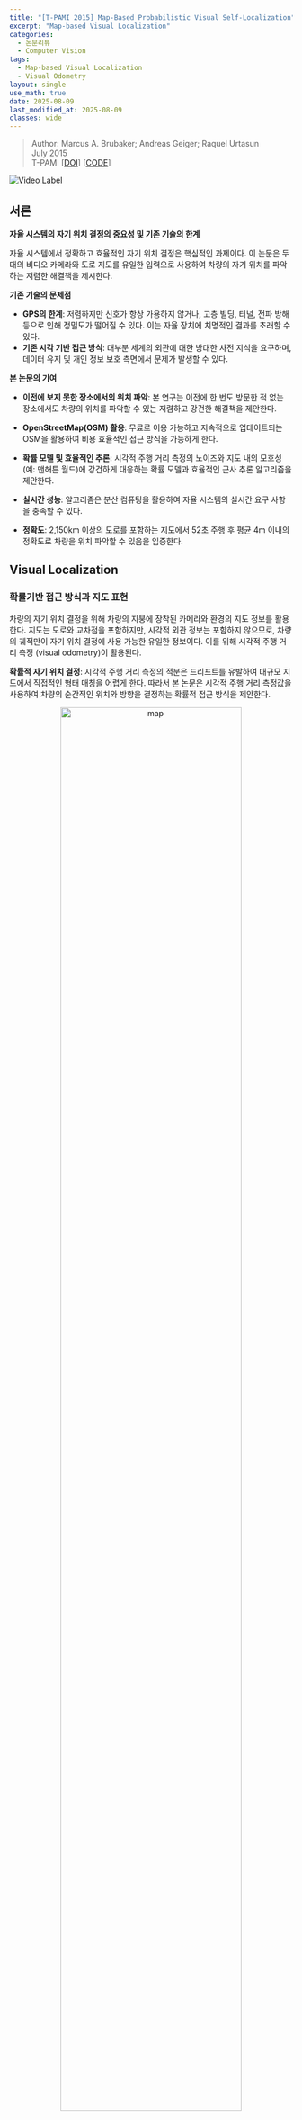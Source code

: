 ```yaml
---
title: "[T-PAMI 2015] Map-Based Probabilistic Visual Self-Localization"
excerpt: "Map-based Visual Localization"
categories:
  - 논문리뷰
  - Computer Vision
tags:
  - Map-based Visual Localization
  - Visual Odometry
layout: single
use_math: true
date: 2025-08-09
last_modified_at: 2025-08-09
classes: wide
---
```


> Author: Marcus A. Brubaker; Andreas Geiger; Raquel Urtasun  
> July 2015  
> T-PAMI [[DOI](https://doi.org/10.1109/TPAMI.2015.2453975)] [[CODE](https://www.cs.toronto.edu/~mbrubake/projects/map/)]

[![Video Label](http://img.youtube.com/vi/xpVxTMJENg4/0.jpg)](https://youtu.be/xpVxTMJENg4)

## 서론
**자율 시스템의 자기 위치 결정의 중요성 및 기존 기술의 한계**

자율 시스템에서 정확하고 효율적인 자기 위치 결정은 핵심적인 과제이다. 이 논문은 두 대의 비디오 카메라와 도로 지도를 유일한 입력으로 사용하여 차량의 자기 위치를 파악하는 저렴한 해결책을 제시한다.

**기존 기술의 문제점**
- **GPS의 한계**: 저렴하지만 신호가 항상 가용하지 않거나, 고층 빌딩, 터널, 전파 방해 등으로 인해 정밀도가 떨어질 수 있다. 이는 자율 장치에 치명적인 결과를 초래할 수 있다.
- **기존 시각 기반 접근 방식**: 대부분 세계의 외관에 대한 방대한 사전 지식을 요구하며, 데이터 유지 및 개인 정보 보호 측면에서 문제가 발생할 수 있다.

**본 논문의 기여**
- **이전에 보지 못한 장소에서의 위치 파악**: 본 연구는 이전에 한 번도 방문한 적 없는 장소에서도 차량의 위치를 파악할 수 있는 저렴하고 강건한 해결책을 제안한다.

- **OpenStreetMap(OSM) 활용**: 무료로 이용 가능하고 지속적으로 업데이트되는 OSM을 활용하여 비용 효율적인 접근 방식을 가능하게 한다.

- **확률 모델 및 효율적인 추론**: 시각적 주행 거리 측정의 노이즈와 지도 내의 모호성(예: 맨해튼 월드)에 강건하게 대응하는 확률 모델과 효율적인 근사 추론 알고리즘을 제안한다.

- **실시간 성능**: 알고리즘은 분산 컴퓨팅을 활용하여 자율 시스템의 실시간 요구 사항을 충족할 수 있다.

- **정확도**: 2,150km 이상의 도로를 포함하는 지도에서 52초 주행 후 평균 4m 이내의 정확도로 차량을 위치 파악할 수 있음을 입증한다.

## Visual Localization
### 확률기반 접근 방식과 지도 표현
차량의 자기 위치 결정을 위해 차량의 지붕에 장착된 카메라와 환경의 지도 정보를 활용한다. 지도는 도로와 교차점을 포함하지만, 시각적 외관 정보는 포함하지 않으므로, 차량의 궤적만이 자기 위치 결정에 사용 가능한 유일한 정보이다. 이를 위해 시각적 주행 거리 측정 (visual odometry)이 활용된다.

**확률적 자기 위치 결정**:
시각적 주행 거리 측정의 적분은 드리프트를 유발하여 대규모 지도에서 직접적인 형태 매칭을 어렵게 한다. 따라서 본 논문은 시각적 주행 거리 측정값을 사용하여 차량의 순간적인 위치와 방향을 결정하는 확률적 접근 방식을 제안한다.

<p align="center">
  <img src="/assets/images/pami15_lost/img2.png" alt="map" style="width: 80%;">
</p>

**지도 표현**:
지도는 방향성 그래프 (directed graph)로 표현되며, 노드는 도로 구간을, 엣지는 이들 구간의 연결성을 정의한다.
모든 도로 구간은 선형 또는 원호세그먼트로 표현되며, 다음 매개변수들로 정의된다.
교차로는 원형 호로 '부드럽게' 처리되어 차선 기반의 지도 표현을 얻는다.

<p align="center">
  <img src="/assets/images/pami15_lost/img3.png" alt="map" style="width: 80%;">
</p>

**도로 구간 모델링**:
모든 도로 구간은 선형 또는 원호세그먼트로 표현되며, 다음 매개변수들로 정의된다.
- 시작점 ($p_0$), 끝점 ($p_1$)
- 길이 ($\ell$)
- 초기 방향 ($\beta$)
- 곡률 ($\alpha$): 선형 세그먼트의 경우 $\alpha=0$이며, 원호세그먼트의 경우 $\alpha = \frac{\psi_1 - \psi_0}{\ell}$ (여기서 $\psi_0, \psi_1$은 시작 및 끝 각도)

**차량 상태 및 전역 위치/방향 계산**:
차량의 상태는 주행 중인 도로 구간 ($u$), 해당 구간 시작점으로부터의 거리 ($d$), 지역 도로 방향에 대한 차량의 각도 오프셋 ($\theta$)으로 정의된다.
- **전역 방향**: $\bar{\theta} = \theta + \beta + \alpha d$
- **전역 위치**:
  - 선형 세그먼트: $\bar{p} = p_0 + \frac{d}{\ell}(p_1 - p_0)$
  - 원호세그먼트: $\bar{p} = c + r d(\psi_0 + \frac{d}{\ell}(\psi_1 - \psi_0))$ (여기서 $c$는 원의 중심, $r$은 반지름, $d(\psi) = (\cos\psi, \sin\psi)^\top$)

### 상태 공간 및 추론 알고리즘
차량의 움직임은 이산 시간 모델로 표현되며, 상태 $x_t = (u_t, s_t)$는 현재 도로 구간 ($u_t$)과 해당 구간 내의 상태 ($s_t = (d_t, \dot{d}_t, \theta_t, \dot{\theta}_t)$)를 포함한다.

**상태 전이 모델**: $p(x_t|x_{t-1}) = p(u_t|x_{t-1})p(s_t|u_t, x_{t-1})$
- 상태 전이 분포는 선형 변환에 가우시안 노이즈가 더해진 형태로 가정된다: $p(s_t|u_t, x_{t-1}) = \mathcal{N}(s_t | A_{u_t,u_{t-1}}s_{t-1} + b_{u_t,u_{t-1}}, \Sigma_{s_{u_t}})$
- **거리 변화 모델**: 2차, 상수 속도 모델 ($d_t = d_{t-1} + (\dot{d}_{t-1} - \dot{d}_{t-2})$)
- **각도 변화 모델**: 1차 자기회귀 모델(AR(1)) ($\theta_t = \gamma_{u_t}\theta_{t-1}$)
- $\mathbf{A}_{u_t,u_{t-1}} = \begin{bmatrix} 2 & -1 & 0 & 0 \\ 1 & 0 & 0 & 0 \\ 0 & 0 & \gamma_{u_t} & 0 \\ 0 & 0 & 0 & 0 \end{bmatrix}$
- $\mathbf{b}_{u_t,u_{t-1}} = \begin{cases} -(\ell_{u_t}^{-1}, \ell_{u_t}^{-1}, 0, \theta_{u_t,u_{t-1}})^\top & u_t \neq u_{t-1} \\ (0,0,0,0)^\top & u_t = u_{t-1} \end{cases}$

$\theta_{u_t,u_{t-1}}$는 이전 도로 구간의 끝과 현재 도로 구간의 시작 사이의 각도이다.

**추론 알고리즘**: 필터링 분포 $p(x_t|y_{1:t})$는 예측 단계와 업데이트 단계로 나뉘어 재귀적으로 계산된다.
- **예측 단계**:
  - 대부분의 경우, 전이 확률의 시그모이드 형태 때문에 분석적 근사 (analytic approximation)가 사용된다.
  - 전이 확률의 변곡점 근처에서 모드가 겹치면 몬테카를로 근사 (Monte Carlo approximation)를 통해 정확도를 유지한다.
- **업데이트 단계**: 예측된 모드에 관측 $y_t$를 반영하여 업데이트한다. 이는 가우시안 밀도를 곱하는 것과 유사하며, 칼만 필터의 업데이트와 유사한 방식으로 진행된다.
- **후방 분포 복잡도 관리**:
  - 후방 분포의 혼합 성분 수가 지수적으로 증가하는 것을 막기 위해 세 가지 근사화를 사용한다.
  - **모드 병합**: 유사한 모드들을 단일 성분으로 병합한다.
  - **가지치기**: 확률이 임계값 이하인 도로의 혼합 성분들을 제거한다.
  - **혼합 모델 단순화 (GMM simplification)**: 혼합 성분 수가 너무 많아질 때, KL 발산(Kullback-Leibler divergence)을 특정 임계값($\epsilon$) 이하로 유지하면서 성분들을 제거하거나 업데이트하는 절차를 수행한다.
    - KL 발산 상한은 $D(f||g) \le \hat{D}(\phi, \psi, M, M')$으로 주어진 변분 파라미터($\phi, \psi$)로 최소화된다.
    - 단순화된 GMM의 각 성분 파라미터는 다음 식을 통해 반복적으로 업데이트된다:  
    $\mu_b = \frac{\sum_a \phi_{a,b}\mu_a}{\sum_a \phi_{a,b}}$,
    $\Sigma_b = \frac{\sum_a \phi_{a,b}(\Sigma_a + (\mu_a - \mu_b)(\mu_a - \mu_b)^\top)}{\sum_a \phi_{a,b}}$
- **병렬 처리**: 이 알고리즘은 병렬 처리가 가능하도록 설계되어 실시간 성능을 달성한다.

## 실험 평가
제안된 위치 결정 방법은 KITTI 시각 주행 거리 측정 데이터셋을 사용하여 평가된다.

**실험 설정**
- KITTI 데이터셋의 11개 훈련 시퀀스를 활용했다.
- LIBVISO2 라이브러리를 통해 모노큘러 및 스테레오 시각 주행 거리 측정값을 계산했다.
- 계산 시간 단축을 위해 시각 주행 거리 측정값은 초당 1프레임으로 서브샘플링되었다.

**평가 지표**: 위치 및 방향 오차는 시스템이 'localized'된 후 (후방 분포가 10초 이상 단일 모드를 유지) 계산된다.
- **오라클 (oracle) 오차**: GPS 데이터를 지도에 투영하여 계산된 재투영 오차로, 주어진 지도 데이터로 달성 가능한 최상의 오차를 나타낸다.

아래는 정량 평가 결과 (Table 1)이다.

<p align="center">
  <img src="/assets/images/pami15_lost/img4.png" alt="table1" style="width: 80%;">
</p>

스테레오 시각 주행 거리 측정 결과는 오라클 오차의 표준 편차(±2.2m) 범위 내에 있어, 지도 및 GPS 데이터의 부정확성으로 인한 이론적 한계에 근접한 성능을 보여준다.
모노큘러 주행 거리 측정은 시퀀스 01(고속도로 고속 주행) 및 08(이상치 발생)에서 누적 오차로 인해 성능이 좋지 않았다.

**식별 가능한 시퀀스 분석**:
- **모호한 시퀀스 (04, 06)**: 짧은 직선 도로(04) 또는 대칭 경로(06)는 근본적인 모호성으로 인해 위치 파악이 불가능했다.
- **빠르게 위치 파악되는 시퀀스 (02, 10)**: 곡선 도로를 통과하여 빠르게 고유하게 식별되었다.
- **오래 걸리는 시퀀스 (01, 08)**: 긴 직선 구간은 위치 파악이 어렵다.

**단순화 임계값 ($\epsilon$) 영향**:
- $\epsilon$이 커질수록 계산 시간은 감소하고 오차는 증가한다.
- $\epsilon = 10^{-2}$ nats에서 계산 시간과 오차 간의 균형이 가장 좋았다.

**지도 크기 영향**: 초기 영역 크기가 작을수록 위치 파악 시간이 빠르지만, 일정 크기(약 2km²) 이상에서는 지도 크기가 위치 파악 시간에 미치는 영향이 미미해졌다.

**노이즈에 대한 강인성**: GPS 기반 주행 거리 측정값에 가우시안 노이즈를 추가한 결과, SNR(신호 대 잡음비)이 1 이하로 떨어지기 전까지는 오차 변화가 작아 성능이 노이즈에 강인함을 보여준다.

## 결론
이 논문은 카메라와 크라우드소싱 기반의 무료 온라인 지도를 활용한 자기 위치 결정접근 방식을 제시한다.

**연구의 의의**:
- 고속도로, 교외, 혼잡한 도시 등 다양한 시나리오에서 성공적으로 적용되었다.  
- KITTI 벤치마크에서 평균 4m의 정밀도로 1분 이내에 차량 위치를 파악하는 뛰어난 성능을 입증했다.

**향후 연구 방향**:
- **노이즈 모델 개선**: 모노큘러 주행 거리 측정에서 주기적으로 발생하는 큰 이상치(outlier)를 고려하여, 관측 노이즈의 heavy-tailed 특성을 다루는 모델 확장을 통해 강인성을 향상시킬 수 있다.
- **추가 시각적 단서 통합**: OpenStreetMap에 포함된 속도 제한, 도로명 등 추가적인 시각적 단서를 활용하여 위치 결정 정확도를 더욱 높일 수 있다.
